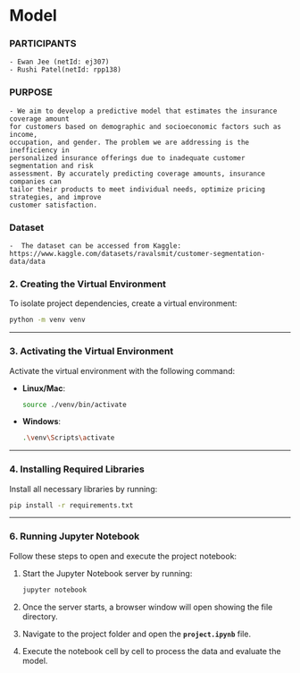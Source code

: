 # Model

### PARTICIPANTS
    - Ewan Jee (netId: ej307)
    - Rushi Patel(netId: rpp138)
### PURPOSE
    - We aim to develop a predictive model that estimates the insurance coverage amount
    for customers based on demographic and socioeconomic factors such as income,
    occupation, and gender. The problem we are addressing is the inefficiency in
    personalized insurance offerings due to inadequate customer segmentation and risk
    assessment. By accurately predicting coverage amounts, insurance companies can
    tailor their products to meet individual needs, optimize pricing strategies, and improve
    customer satisfaction.

### Dataset
    -  The dataset can be accessed from Kaggle: https://www.kaggle.com/datasets/ravalsmit/customer-segmentation-data/data



### 2. Creating the Virtual Environment
To isolate project dependencies, create a virtual environment:

```bash
python -m venv venv
```

---

### 3. Activating the Virtual Environment
Activate the virtual environment with the following command:

- **Linux/Mac**:
  ```bash
  source ./venv/bin/activate
  ```

- **Windows**:
  ```bash
  .\venv\Scripts\activate
  ```

---

### 4. Installing Required Libraries
Install all necessary libraries by running:

```bash
pip install -r requirements.txt
```

---

### 6. Running Jupyter Notebook
Follow these steps to open and execute the project notebook:

1. Start the Jupyter Notebook server by running:
   ```bash
   jupyter notebook
   ```

2. Once the server starts, a browser window will open showing the file directory.

3. Navigate to the project folder and open the **`project.ipynb`** file.

4. Execute the notebook cell by cell to process the data and evaluate the model.

